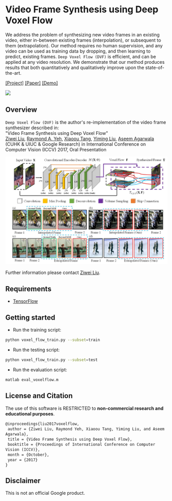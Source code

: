 # Video Frame Synthesis using Deep Voxel Flow
We address the problem of synthesizing new video frames in an existing video, either in-between existing frames (interpolation), or subsequent to them (extrapolation). Our method requires no human supervision, and any video can be used as training data by dropping, and then learning to predict, existing frames. `Deep Voxel Flow (DVF)` is efficient, and can be applied at any video resolution. We demonstrate that our method produces results that both quantitatively and qualitatively improve upon the state-of-the-art.

[[Project]](https://liuziwei7.github.io/projects/VoxelFlow) [[Paper]](https://arxiv.org/abs/1702.02463) [[Demo]](https://liuziwei7.github.io/projects/voxelflow/demo.html)      

<img src='./misc/demo.gif' width=810>

## Overview
`Deep Voxel Flow (DVF)` is the author's re-implementation of the video frame synthesizer described in:  
"Video Frame Synthesis using Deep Voxel Flow"   
[Ziwei Liu](https://liuziwei7.github.io/), [Raymond A. Yeh](http://www.isle.illinois.edu/~yeh17/), [Xiaoou Tang](http://www.ie.cuhk.edu.hk/people/xotang.shtml), [Yiming Liu](http://bitstream9.me/), [Aseem Agarwala](http://www.agarwala.org/) (CUHK & UIUC & Google Research)
in International Conference on Computer Vision (ICCV) 2017, Oral Presentation

<img src='./misc/demo_teaser.jpg' width=800>

Further information please contact [Ziwei Liu](https://liuziwei7.github.io/).

## Requirements
* [TensorFlow](https://www.tensorflow.org/)

## Getting started
* Run the training script:
``` bash
python voxel_flow_train.py --subset=train
```
* Run the testing script:
``` bash
python voxel_flow_train.py --subset=test
```
* Run the evaluation script:
``` bash
matlab eval_voxelflow.m
```

## License and Citation
The use of this software is RESTRICTED to **non-commercial research and educational purposes**.

```
@inproceedings{liu2017voxelflow,
 author = {Ziwei Liu, Raymond Yeh, Xiaoou Tang, Yiming Liu, and Aseem Agarwala},
 title = {Video Frame Synthesis using Deep Voxel Flow},
 booktitle = {Proceedings of International Conference on Computer Vision (ICCV)},
 month = {October},
 year = {2017} 
}
```

## Disclaimer
This is not an official Google product.
